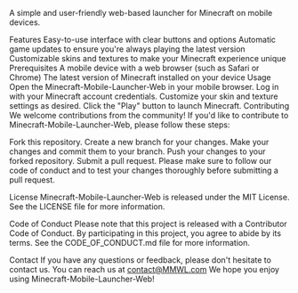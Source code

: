 A simple and user-friendly web-based launcher for Minecraft on mobile devices.

Features
Easy-to-use interface with clear buttons and options
Automatic game updates to ensure you're always playing the latest version
Customizable skins and textures to make your Minecraft experience unique
Prerequisites
A mobile device with a web browser (such as Safari or Chrome)
The latest version of Minecraft installed on your device
Usage
Open the Minecraft-Mobile-Launcher-Web in your mobile browser.
Log in with your Minecraft account credentials.
Customize your skin and texture settings as desired.
Click the "Play" button to launch Minecraft.
Contributing
We welcome contributions from the community! If you'd like to contribute to Minecraft-Mobile-Launcher-Web, please follow these steps:

Fork this repository.
Create a new branch for your changes.
Make your changes and commit them to your branch.
Push your changes to your forked repository.
Submit a pull request.
Please make sure to follow our code of conduct and to test your changes thoroughly before submitting a pull request.

License
Minecraft-Mobile-Launcher-Web is released under the MIT License. See the LICENSE file for more information.

Code of Conduct
Please note that this project is released with a Contributor Code of Conduct. By participating in this project, you agree to abide by its terms. See the CODE_OF_CONDUCT.md file for more information.

Contact
If you have any questions or feedback, please don't hesitate to contact us. You can reach us at contact@MMWL.com
We hope you enjoy using Minecraft-Mobile-Launcher-Web!
